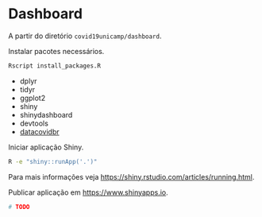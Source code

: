 # Dashboard

A partir do diretório `covid19unicamp/dashboard`.

Instalar pacotes necessários.

```bash
Rscript install_packages.R
```

- dplyr
- tidyr
- ggplot2
- shiny
- shinydashboard
- devtools
- [datacovidbr](https://github.com/freguglia/datacovidbr)

Iniciar aplicação Shiny.

```bash
R -e "shiny::runApp('.')"
```

Para mais informações veja <https://shiny.rstudio.com/articles/running.html>.

Publicar aplicação em <https://www.shinyapps.io>.

```bash
# TODO
```